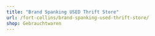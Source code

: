 ```yaml
---
title: "Brand Spanking USED Thrift Store"
url: /fort-collins/brand-spanking-used-thrift-store/
shop: Gebrauchtwaren
---
```

